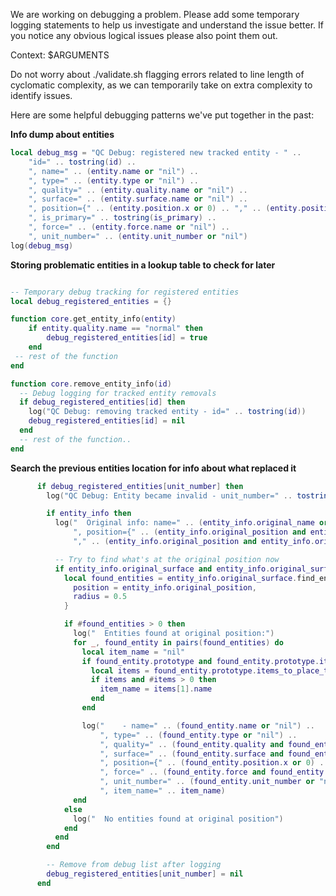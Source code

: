 We are working on debugging a problem. Please add some temporary logging statements to help us investigate and understand the issue better. If you notice any obvious logical issues please also point them out.

Context:
$ARGUMENTS

Do not worry about ./validate.sh flagging errors related to line length of cyclomatic complexity, as we can temporarily take on extra complexity to identify issues.

Here are some helpful debugging patterns we've put together in the past:

**Info dump about entities**

```lua
local debug_msg = "QC Debug: registered new tracked entity - " ..
    "id=" .. tostring(id) ..
    ", name=" .. (entity.name or "nil") ..
    ", type=" .. (entity.type or "nil") ..
    ", quality=" .. (entity.quality.name or "nil") ..
    ", surface=" .. (entity.surface.name or "nil") ..
    ", position={" .. (entity.position.x or 0) .. "," .. (entity.position.y or 0) .. "}" ..
    ", is_primary=" .. tostring(is_primary) ..
    ", force=" .. (entity.force.name or "nil") ..
    ", unit_number=" .. (entity.unit_number or "nil")
log(debug_msg)
```

**Storing problematic entities in a lookup table to check for later**
```lua

-- Temporary debug tracking for registered entities
local debug_registered_entities = {}

function core.get_entity_info(entity)
    if entity.quality.name == "normal" then
        debug_registered_entities[id] = true
    end
 -- rest of the function
end

function core.remove_entity_info(id)
  -- Debug logging for tracked entity removals
  if debug_registered_entities[id] then
    log("QC Debug: removing tracked entity - id=" .. tostring(id))
    debug_registered_entities[id] = nil
  end
  -- rest of the function..
end
```

**Search the previous entities location for info about what replaced it**
```lua
      if debug_registered_entities[unit_number] then
        log("QC Debug: Entity became invalid - unit_number=" .. tostring(unit_number))

        if entity_info then
          log("  Original info: name=" .. (entity_info.original_name or "nil") ..
              ", position={" .. (entity_info.original_position and entity_info.original_position.x or "nil") ..
              "," .. (entity_info.original_position and entity_info.original_position.y or "nil") .. "}")

          -- Try to find what's at the original position now
          if entity_info.original_surface and entity_info.original_surface.valid and entity_info.original_position then
            local found_entities = entity_info.original_surface.find_entities_filtered{
              position = entity_info.original_position,
              radius = 0.5
            }

            if #found_entities > 0 then
              log("  Entities found at original position:")
              for _, found_entity in pairs(found_entities) do
                local item_name = "nil"
                if found_entity.prototype and found_entity.prototype.items_to_place_this then
                  local items = found_entity.prototype.items_to_place_this
                  if items and #items > 0 then
                    item_name = items[1].name
                  end
                end

                log("    - name=" .. (found_entity.name or "nil") ..
                    ", type=" .. (found_entity.type or "nil") ..
                    ", quality=" .. (found_entity.quality and found_entity.quality.name or "nil") ..
                    ", surface=" .. (found_entity.surface and found_entity.surface.name or "nil") ..
                    ", position={" .. (found_entity.position.x or 0) .. "," .. (found_entity.position.y or 0) .. "}" ..
                    ", force=" .. (found_entity.force and found_entity.force.name or "nil") ..
                    ", unit_number=" .. (found_entity.unit_number or "nil") ..
                    ", item_name=" .. item_name)
              end
            else
              log("  No entities found at original position")
            end
          end
        end

        -- Remove from debug list after logging
        debug_registered_entities[unit_number] = nil
      end
```


